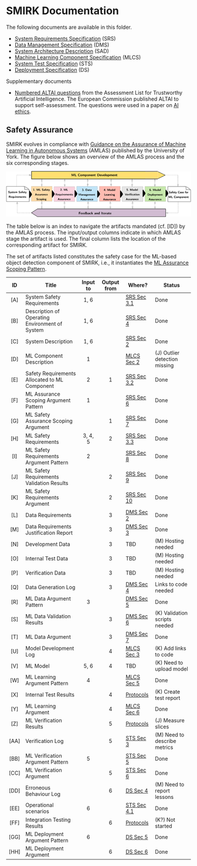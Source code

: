 # SMIRK Documentation

The following documents are available in this folder.

- [System Requirements Specification](</docs/System Requirements Specification.md>) (SRS)
- [Data Management Specification](</docs/Data Management Specification.md>) (DMS)
- [System Architecture Description](https://github.com/RI-SE/smirk/blob/main/docs/System%20Architecture%20Description.md) (SAD)
- [Machine Learning Component Specification](</docs/ML Component Specification.md>) (MLCS)
- [System Test Specification](</docs/System Test Specification.md>) (STS)
- [Deployment Specification](</docs/Deployment Specification.md>) (DS)

Supplementary documents
- [Numbered ALTAI questions](</docs/support/ALTAI_Numbered_Questions_v1.0.pdf>) from the Assessment List for Trustworthy Artificial Intelligence. The European Commission published ALTAI to support self-assessment. The questions were used in a paper on [AI ethics](https://arxiv.org/abs/2103.09051).

## Safety Assurance

SMIRK evolves in compliance with [Guidance on the Assurance of Machine Learning in Autonomous Systems](https://www.york.ac.uk/assuring-autonomy/guidance/amlas/) (AMLAS) published by the University of York. The figure below shows an overview of the AMLAS process and the six corresponding stages. 

![AMLAS process](/docs/figures/amlas_process.png) <a name="amlas"></a>

The table below is an index to navigate the artifacts mandated (cf. [ID]) by the AMLAS process. The input/output columns indicate in which AMLAS stage the artifact is used. The final column lists the location of the corresponding artifact for SMIRK.

The set of artifacts listed constitutes the safety case for the ML-based object detection component of SMIRK, i.e., it instantiates the [ML Assurance Scoping Pattern](</docs/System Requirements Specification.md#ml_assurance_scoping_pattern>).

|      ID   |     Title                                        |     Input to    |     Output from    |     Where?       |     Status       |
|:---------:|--------------------------------------------------|:---------------:|:------------------:|------------------|------------------|
|     [A]   |     System Safety Requirements                     |         1, 6    |                    | [SRS Sec 3.1](</docs/System Requirements Specification.md#system_safety_reqts>)    | Done |
|     [B]   |     Description of Operating Environment of System |         1, 6    |                    | [SRS Sec 4](</docs/System Requirements Specification.md#odd>)    | Done |
|     [C]   |     System Description                             |         1, 6    |                    | [SRS Sec 2](</docs/System Requirements Specification.md#system_reqts>)    | Done |
|     [D]   |     ML Component Description                       |          1      |                    | [MLCS Sec 2](</docs/ML Component Specification.md#ml_comp_desc>)    | (J) Outlier detection missing |
|     [E]   |     Safety Requirements Allocated to ML Component  |          2      |            1       | [SRS Sec 3.2](</docs/System Requirements Specification.md#ml_component_safety_reqts>)    | Done |
|     [F]   |     ML Assurance Scoping Argument Pattern          |          1      |                    | [SRS Sec 6](</docs/System Requirements Specification.md#ml_assurance_scoping_pattern>)    | Done |
|     [G]   |     ML Safety Assurance Scoping Argument           |                 |            1       | [SRS Sec 7](</docs/System Requirements Specification.md#ml_assurance_scoping_argument>)    | Done |
|     [H]   |     ML Safety Requirements                         |       3, 4, 5   |            2       | [SRS Sec 3.3](</docs/System Requirements Specification.md#ml_safety_reqts>) | Done |
|     [I]   |     ML Safety Requirements Argument Pattern        |          2      |                    | [SRS Sec 8](</docs/System%20Requirements%20Specification.md#7-ml-safety-requirements-argument-pattern-i>) | Done |
|     [J]   |     ML Safety Requirements Validation Results      |                 |            2       | [SRS Sec 9](</docs/System%20Requirements%20Specification.md#8-ml-safety-requirements-validation-results-j>) | Done |
|     [K]   |     ML Safety Requirements Argument                |                 |            2       | [SRS Sec 10](</docs/System%20Requirements%20Specification.md#10-ml-safety-requirements-argument-k>) | Done |
|     [L]   |     Data Requirements                              |                 |            3       | [DMS Sec 2](</docs/Data Management Specification.md#data_rqts>) | Done |
|     [M]   | Data Requirements Justification Report             |                 |          3         | [DMS Sec 3](</docs/Data Management Specification.md#data_rqts_just>) | Done |
|     [N]   | Development Data                                   |                 |          3         | TBD | (M) Hosting needed |
|     [O]   | Internal Test Data                                 |                 |          3         | TBD | (M) Hosting needed |
|     [P]   | Verification Data                                  |                 |          3         | TBD | (M) Hosting needed |
|     [Q]   | Data Generation Log                            |                 |            3       | [DMS Sec 4](</docs/Data Management Specification.md#data_gen>) | Links to code needed |
|     [R]   | ML Data Argument Pattern                           |        3        |                    | [DMS Sec 5](</docs/Data Management Specification.md#data_argument_pattern>) | Done |
|     [S]   | ML Data Validation Results                         |                 |          3         | [DMS Sec 6](</docs/Data Management Specification.md#data_validation_results>) | (K) Validation scripts needed |
|     [T]   | ML Data Argument                                   |                 |          3         | [DMS Sec 7](</docs/Data Management Specification.md#data_argument>) | Done |
|     [U]   | Model Development Log                          |                 |          4         | [MLCS Sec 3](</docs/ML%20Component%20Specification.md#3-model-development-log-u>) | (K) Add links to code |
|     [V]   | ML Model                                           |       5, 6      |          4         | TBD | (K) Need to upload model |
|     [W]   | ML Learning Argument Pattern                   |          4      |                    | [MLCS Sec 5](</docs/ML%20Component%20Specification.md#5-ml-model-learning-argument-pattern-w>) | Done |
|     [X]   | Internal Test Results                          |                 |            4       | [Protocols](</docs/protocols/>) | (K) Create test report |
|     [Y]   | ML Learning Argument                           |                 |            4       | [MLCS Sec 6](</docs/ML%20Component%20Specification.md#6-ml-learning-argument-y>) | Done |
|     [Z]   | ML Verification Results                        |                 |            5       | [Protocols](</docs/protocols/>) | (J) Measure slices |
|     [AA]  | Verification Log                               |                 |            5       | [STS Sec 3](</docs/System%20Test%20Specification.md#3-ml-model-testing-aa>) | (M) Need to describe metrics |
|     [BB]  | ML Verification Argument Pattern               |          5      |                    | [STS Sec 5](</docs/System%20Test%20Specification.md#5-ml-verification-argument-pattern-bb>) | Done |
|     [CC]  | ML Verification Argument                       |                 |            5       | [STS Sec 6](</docs/System%20Test%20Specification.md#6-ml-verification-argument-cc>) | Done |
|     [DD]  | Erroneous Behaviour Log                        |                 |            6       | [DS Sec 4](</docs/Deployment%20Specification.md#4-erroneous-behaviour-log-dd>) | (M) Need to report lessons |
|     [EE]  | Operational scenarios                          |         6       |                    | [STS Sec 4.1](</docs/System%20Test%20Specification.md#41-operational-scenarios-ee>) | Done |
|     [FF]  | Integration Testing Results                        |                 |          6         | [Protocols](</docs/protocols/>) | (K?) Not started |
|     [GG]  | ML Deployment Argument Pattern                     |        6        |                    | [DS Sec 5](</docs/Deployment%20Specification.md#5-ml-deployment-argument-pattern-gg>) | Done |
|     [HH]  | ML Deployment Argument                         |                 |            6       | [DS Sec 6](</docs/Deployment%20Specification.md#6-ml-deployment-argument-hh>) | Done | 
